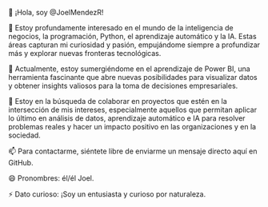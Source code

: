👋 ¡Hola, soy @JoelMendezR!

👀 Estoy profundamente interesado en el mundo de la inteligencia de negocios, la programación, Python, el aprendizaje automático y la IA. Estas áreas capturan mi curiosidad y pasión, empujándome siempre a profundizar más y explorar nuevas fronteras tecnológicas.

🌱 Actualmente, estoy sumergiéndome en el aprendizaje de Power BI, una herramienta fascinante que abre nuevas posibilidades para visualizar datos y obtener insights valiosos para la toma de decisiones empresariales.

💞️ Estoy en la búsqueda de colaborar en proyectos que estén en la intersección de mis intereses, especialmente aquellos que permitan aplicar lo último en análisis de datos, aprendizaje automático e IA para resolver problemas reales y hacer un impacto positivo en las organizaciones y en la sociedad.

📫 Para contactarme, siéntete libre de enviarme un mensaje directo aquí en GitHub.

😄 Pronombres: él/él Joel.

⚡ Dato curioso: ¡Soy un entusiasta y curioso por naturaleza.
<!---
JoelMendezR/JoelMendezR is a ✨ special ✨ repository because its `README.md` (this file) appears on your GitHub profile.
You can click the Preview link to take a look at your changes.
--->
